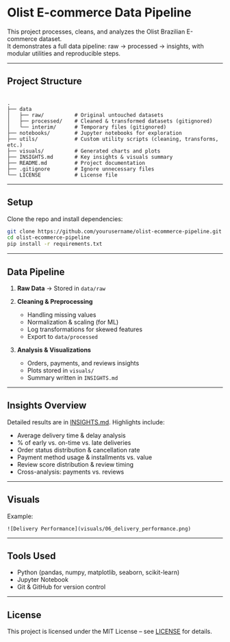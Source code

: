 # Olist E-commerce Data Pipeline

This project processes, cleans, and analyzes the Olist Brazilian E-commerce dataset.  
It demonstrates a full data pipeline: raw → processed → insights, with modular utilities and reproducible steps.

---

## Project Structure

```

.
├── data
│   ├── raw/          # Original untouched datasets
│   ├── processed/    # Cleaned & transformed datasets (gitignored)
│   └── interim/      # Temporary files (gitignored)
├── notebooks/        # Jupyter notebooks for exploration
├── utils/            # Custom utility scripts (cleaning, transforms, etc.)
├── visuals/          # Generated charts and plots
├── INSIGHTS.md       # Key insights & visuals summary
├── README.md         # Project documentation
├── .gitignore        # Ignore unnecessary files
└── LICENSE           # License file

````

---

## Setup

Clone the repo and install dependencies:

```bash
git clone https://github.com/yourusername/olist-ecommerce-pipeline.git
cd olist-ecommerce-pipeline
pip install -r requirements.txt
````

---

## Data Pipeline

1. **Raw Data** → Stored in `data/raw`
2. **Cleaning & Preprocessing**

   * Handling missing values
   * Normalization & scaling (for ML)
   * Log transformations for skewed features
   * Export to `data/processed`
3. **Analysis & Visualizations**

   * Orders, payments, and reviews insights
   * Plots stored in `visuals/`
   * Summary written in `INSIGHTS.md`

---

## Insights Overview

Detailed results are in [INSIGHTS.md](INSIGHTS.md).
Highlights include:

* Average delivery time & delay analysis
* % of early vs. on-time vs. late deliveries
* Order status distribution & cancellation rate
* Payment method usage & installments vs. value
* Review score distribution & review timing
* Cross-analysis: payments vs. reviews

---

## Visuals

Example:

```
![Delivery Performance](visuals/06_delivery_performance.png)
```

---

## Tools Used

* Python (pandas, numpy, matplotlib, seaborn, scikit-learn)
* Jupyter Notebook
* Git & GitHub for version control

---

## License

This project is licensed under the MIT License – see [LICENSE](LICENSE) for details.